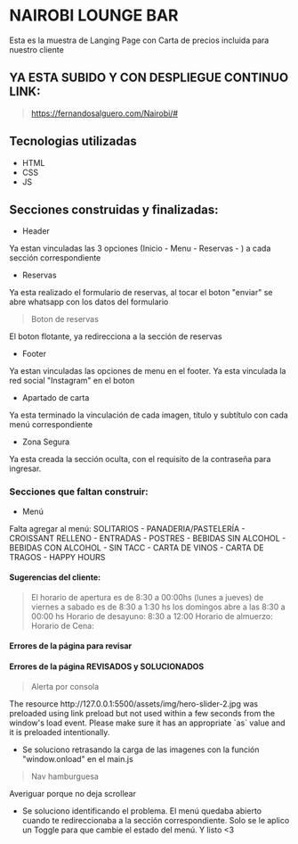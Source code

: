 # NAIROBI LOUNGE BAR
<p>
Esta es la muestra de Langing Page con Carta de precios incluida para nuestro cliente
<p>

## YA ESTA SUBIDO Y CON DESPLIEGUE CONTINUO LINK:
> https://fernandosalguero.com/Nairobi/#

## Tecnologias utilizadas
- HTML
- CSS
- JS

## Secciones construidas y finalizadas:
* Header
<p>
Ya estan vinculadas las 3 opciones (Inicio - Menu - Reservas - ) a cada sección correspondiente
<p>

* Reservas
<p>
Ya esta realizado el formulario de reservas, al tocar el boton "enviar" se abre whatsapp con los datos del formulario
<p>

> Boton de reservas
<p>
El boton flotante, ya redirecciona a la sección de reservas
<p>

* Footer
<p>
Ya estan vinculadas las opciones de menu en el footer. Ya esta vinculada la red social "Instagram" en el boton
<p>

* Apartado de carta
<p>
Ya esta terminado la vinculación de cada imagen, título y subtítulo con cada menú correspondiente
<p>

* Zona Segura
<p>
Ya esta creada la sección oculta, con el requisito de la contraseña para ingresar.
<p>

### Secciones que faltan construir:

* Menú
<p>
Falta agregar al menú: SOLITARIOS - PANADERIA/PASTELERÍA - CROISSANT RELLENO - ENTRADAS - POSTRES - BEBIDAS SIN ALCOHOL - BEBIDAS CON ALCOHOL - SIN TACC - CARTA DE VINOS - CARTA DE TRAGOS - HAPPY HOURS
<p>


#### Sugerencias del cliente:
> El horario de apertura es de 8:30 a 00:00hs (lunes  a jueves) de viernes a sabado es de 8:30 a 1:30 hs los domingos abre a las 8:30 a 00:00 hs 
> Horario de desayuno: 8:30 a 12:00
> Horario de almuerzo:
> Horario de Cena: 



#### Errores de la página para revisar




#### Errores de la página REVISADOS y SOLUCIONADOS
> Alerta por consola
<p>
The resource http://127.0.0.1:5500/assets/img/hero-slider-2.jpg was preloaded using link preload but not used within a few seconds from the window's load event. Please make sure it has an appropriate `as` value and it is preloaded intentionally.
<p>

- Se soluciono retrasando la carga de las imagenes con la función "window.onload" en el main.js

> Nav hamburguesa
<p>
Averiguar porque no deja scrollear
<p>

- Se soluciono identificando el problema. El menú quedaba abierto cuando te redireccionaba a la sección correspondiente. Solo se le aplico un Toggle para que cambie el estado del menú. Y listo <3